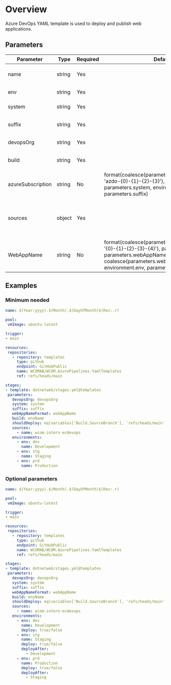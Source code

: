 # Overview

Azure DevOps YAML template is used to deploy and publish web applications.

## Parameters

 **Parameter**     | **Type** | **Required** | **Default value**                                              | **Description**                                             
-------------------|----------|--------------|----------------------------------------------------------------|----------------------------------------------------         
 name              | string   | Yes          |                                                                | The target environment name.                                
 env               | string   | Yes          |                                                                | The target environment.                                     
 system            | string   | Yes          |                                                                | The target system.                                          
 suffix            | string   | Yes          |                                                                | The resource name suffix.                                   
 devopsOrg         | string   | Yes          |                                                                | The devops organisation.                                    
 build             | string   | Yes          |                                                                | The environment to build.                                   
 azureSubscription | string   | No           | format(coalesce(parameters.azureSubscriptionFormat, 'azdo-{0}-{1}-{2}-{3}'), parameters.devopsOrg, parameters.system, environment.env, parameters.suffix) | The Azure Subscription name.                                
 sources           | object   | Yes          |                                                                | NuGet feeds to authenticate against and optionally push to. 
 WebAppName        | string   | No           | format(coalesce(parameters.webAppNameFormat, '{0}-{1}-{2}-{3}-{4}'), parameters.system, parameters.webAppName, coalesce(parameters.webAppType, 'web'), environment.env, parameters.suffix) | The Web App Name

 ## Examples

 ### Minimum needed

 ```yaml
name: $(Year:yyyy).$(Month).$(DayOfMonth)$(Rev:.r)

pool:
  vmImage: ubuntu-latest

trigger:
- main

resources:
  repositories:
    - repository: templates
      type: github
      endpoint: GitHubPublic
      name: WCOMAB/WCOM.AzurePipelines.YamlTemplates
      ref: refs/heads/main

stages:
- template: dotnetweb/stages.yml@templates
  parameters:
    devopsOrg: devopsOrg
    system: system
    suffix: suffix
    webAppNameFormat: webAppName
    build: envName
    shouldDeploy: eq(variables['Build.SourceBranch'], 'refs/heads/main')
    sources:
      - name: wcom-intern-ecdevops
    environments:
      - env: dev
        name: Development
      - env: stg
        name: Staging
      - env: prd
        name: Production
 ```

 ### Optional parameters

 ```yaml
name: $(Year:yyyy).$(Month).$(DayOfMonth)$(Rev:.r)

pool:
  vmImage: ubuntu-latest

trigger:
- main

resources:
  repositories:
    - repository: templates
      type: github
      endpoint: GitHubPublic
      name: WCOMAB/WCOM.AzurePipelines.YamlTemplates
      ref: refs/heads/main

stages:
- template: dotnetweb/stages.yml@templates
  parameters:
    devopsOrg: devopsOrg
    system: system
    suffix: suffix
    webAppNameFormat: webAppName
    build: envName
    shouldDeploy: eq(variables['Build.SourceBranch'], 'refs/heads/main')
    sources:
      - name: wcom-intern-ecdevops
    environments:
      - env: dev
        name: Development
        deploy: true/false
      - env: stg
        name: Staging
        deploy: true/false
        deployAfter:
          - Development
      - env: prd
        name: Production
        deploy: true/false
        deployAfter:
          - Staging
 ```